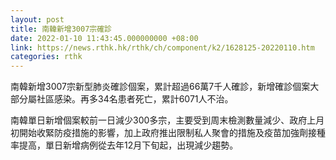 ```yaml
---
layout: post
title: 南韓新增3007宗確診
date: 2022-01-10 11:43:45.000000000 +08:00
link: https://news.rthk.hk/rthk/ch/component/k2/1628125-20220110.htm
categories: rthk
---
```


南韓新增3007宗新型肺炎確診個案，累計超過66萬7千人確診，新增確診個案大部分屬社區感染。再多34名患者死亡，累計6071人不治。

南韓單日新增個案較前一日減少300多宗，主要受到周末檢測數量減少、政府上月初開始收緊防疫措施的影響，加上政府推出限制私人聚會的措施及疫苗加強劑接種率提高，單日新增病例從去年12月下旬起，出現減少趨勢。
